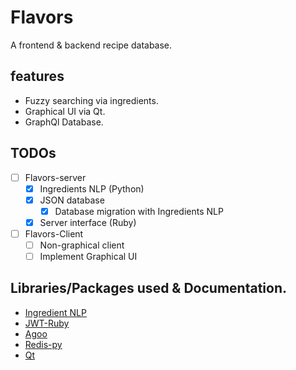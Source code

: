 Flavors
=======
A frontend & backend recipe database.

features
--------
  - Fuzzy searching via ingredients.
  - Graphical UI via Qt.
  - GraphQl Database.

TODOs
-----
  - [ ] Flavors-server
    - [x] Ingredients NLP (Python)
    - [x] JSON database
      - [x] Database migration with Ingredients NLP
    - [x] Server interface (Ruby)
          
  - [ ] Flavors-Client
    - [ ] Non-graphical client
    - [ ] Implement Graphical UI

Libraries/Packages used & Documentation.
----------------------------------------
  - [Ingredient NLP](https://github.com/strangetom/ingredient-parser)
  - [JWT-Ruby](https://github.com/jwt/ruby-jwt)
  - [Agoo](https://github.com/ohler55/agoo/)
  - [Redis-py](https://redis-py.readthedocs.io/en/stable/)
  - [Qt](https://www.qt.io/)
